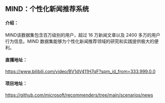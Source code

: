 

## MIND：个性化新闻推荐系统
#### 介绍：
MIND该数据集包含百万级别的用户，超过 16 万新闻文章以及 2400 多万的用户行为信息。MIND 数据集能够为个性化新闻推荐领域的研究和实践提供极大的便利。
#### 直播地址：
https://www.bilibili.com/video/BV1dV411H7qF?spm_id_from=333.999.0.0
#### 项目地址：
https://github.com/microsoft/recommenders/tree/main/scenarios/news

